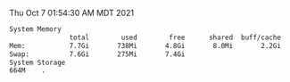 Thu Oct  7 01:54:30 AM MDT 2021
```bash
System Memory
               total        used        free      shared  buff/cache   available
Mem:           7.7Gi       738Mi       4.8Gi       8.0Mi       2.2Gi       6.6Gi
Swap:          7.6Gi       275Mi       7.4Gi
System Storage
664M	.
```
